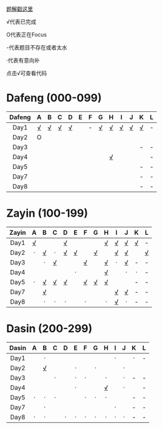
[题解戳这里](https://github.com/Dafenghh/Training_Summary/blob/master/Camp%20Solutions.md)


√代表已完成

O代表正在Focus

-代表题目不存在或者太水

·代表有意向补

点击√可查看代码




[//]:https://github.com/Dafenghh/Training_Summary/blob/master/code/CCPC_Wannafly_Camp_2019/day


# Dafeng (000-099)

Dafeng  |   A    |   B    |   C    |   D    |   E    |   F    |   G    |   H    |   I    |   J    |   K    |   L
:------:|:------:|:------:|:------:|:------:|:------:|:------:|:------:|:------:|:------:|:------:|:------:|:------:
Day1    |[√][006]|[√][001]|[√][003]|[√][010]|        |     -  |[√][004]|[√][002]|[√][008]|[√][007]|[√][009]| - 
Day2    |  O     |        |        |        |        |        |        |        |        |        |        |  
Day3    |        |        |        |        |        |        |        |        |        |        |    -   | - 
Day4    |        |        |        |        |        |        |        |[√][005]|        |        |        | -
Day5    |        |        |        |        |        |        |        |        |        |        |    -   | -
Day7    |        |        |        |        |        |        |        |        |        |        |    -   | - 
Day8    |        |        |        |        |        |        |        |        |        |        |    -   | -

[001]: https://github.com/Dafenghh/Training_Summary/blob/master/code/CCPC_Wannafly_Camp_2019/day1/B_dafeng.cpp
[002]: https://github.com/Dafenghh/Training_Summary/blob/master/code/CCPC_Wannafly_Camp_2019/day1/H_dafeng.cpp
[003]: https://github.com/Dafenghh/Training_Summary/blob/master/code/CCPC_Wannafly_Camp_2019/day1/C_dafeng.cpp
[004]: https://github.com/Dafenghh/Training_Summary/blob/master/code/CCPC_Wannafly_Camp_2019/day1/G_dafeng.cpp
[005]: https://github.com/Dafenghh/Training_Summary/blob/master/code/CCPC_Wannafly_Camp_2019/day4/H_dafeng.cpp
[006]: https://github.com/Dafenghh/Training_Summary/blob/master/code/CCPC_Wannafly_Camp_2019/day1/A_dafeng.cpp
[007]: https://github.com/Dafenghh/Training_Summary/blob/master/code/CCPC_Wannafly_Camp_2019/day1/J_dafeng.cpp
[008]: https://github.com/Dafenghh/Training_Summary/blob/master/code/CCPC_Wannafly_Camp_2019/day1/I_dafeng.cpp
[009]: https://github.com/Dafenghh/Training_Summary/blob/master/code/CCPC_Wannafly_Camp_2019/day1/K_dafeng.cpp
[010]: https://github.com/Dafenghh/Training_Summary/blob/master/code/CCPC_Wannafly_Camp_2019/day1/D_dafeng.java

# Zayin (100-199)

Zayin   |   A    |   B    |   C    |   D    |   E    |   F    |   G    |   H    |   I    |   J    |   K    |   L
:------:|:------:|:------:|:------:|:------:|:------:|:------:|:------:|:------:|:------:|:------:|:------:|:------:
Day1    |[√][128]|        |        |[√][103]|        |        |        |[√][104]|[√][105]|[√][106]|[√][109]| - 
Day2    |   ·    |[√][124]|   ·    |[√][126]|[√][127]|        |[√][121]|        |[√][107]|[√][118]|        |[√][110]
Day3    |        |   ·    |[√][114]|        |        |[√][111]|        |[√][113]|   ·    |[√][112]|    -   | - 
Day4    |        |        |        |        |   ·    |        |        |[√][123]|        |   ·    |    ·   | -
Day5    |   ·    |[√][122]|[√][115]|[√][125]|        |[√][119]|[√][120]|[√][100]|        |        |    -   | -
Day7    |        |[√][102]|        |        |        |        |        |        |[√][116]|[√][101]|    -   | - 
Day8    |        |   ·    |   ·    |   ·    |        |   ·    |        |   ·    |[√][117]|   ·    |    -   | -

[100]: https://github.com/Dafenghh/Training_Summary/blob/master/code/CCPC_Wannafly_Camp_2019/day5/H_Zayin.cpp
[101]: https://github.com/Dafenghh/Training_Summary/blob/master/code/CCPC_Wannafly_Camp_2019/day7/J_Zayin.cpp
[102]: https://github.com/Dafenghh/Training_Summary/blob/master/code/CCPC_Wannafly_Camp_2019/day7/B_Zayin.cpp
[103]: https://github.com/Dafenghh/Training_Summary/blob/master/code/CCPC_Wannafly_Camp_2019/day1/D_zayin.cpp
[104]: https://github.com/Dafenghh/Training_Summary/blob/master/code/CCPC_Wannafly_Camp_2019/day1/H_zayin.cpp
[105]: https://github.com/Dafenghh/Training_Summary/blob/master/code/CCPC_Wannafly_Camp_2019/day1/I_zayin.cpp
[106]: https://github.com/Dafenghh/Training_Summary/blob/master/code/CCPC_Wannafly_Camp_2019/day1/J_zayin.cpp
[107]: https://github.com/Dafenghh/Training_Summary/blob/master/code/CCPC_Wannafly_Camp_2019/day2/I_zayin.cpp
[109]: https://github.com/Dafenghh/Training_Summary/blob/master/code/CCPC_Wannafly_Camp_2019/day1/K_Zayin.cpp
[110]: https://github.com/Dafenghh/Training_Summary/blob/master/code/CCPC_Wannafly_Camp_2019/day2/L_Zayin.cpp
[111]: https://github.com/Dafenghh/Training_Summary/blob/master/code/CCPC_Wannafly_Camp_2019/day3/F_Zayin.cpp
[112]: https://github.com/Dafenghh/Training_Summary/blob/master/code/CCPC_Wannafly_Camp_2019/day3/J_Zayin.cpp
[113]: https://github.com/Dafenghh/Training_Summary/blob/master/code/CCPC_Wannafly_Camp_2019/day3/H_Zayin.cpp
[114]: https://github.com/Dafenghh/Training_Summary/blob/master/code/CCPC_Wannafly_Camp_2019/day3/C_Zayin.cpp
[115]: https://github.com/Dafenghh/Training_Summary/blob/master/code/CCPC_Wannafly_Camp_2019/day5/C_Zayin.cpp
[116]: https://github.com/Dafenghh/Training_Summary/blob/master/code/CCPC_Wannafly_Camp_2019/day7/I_Zayin.cpp
[117]: https://github.com/Dafenghh/Training_Summary/blob/master/code/CCPC_Wannafly_Camp_2019/day8/I_Zayin.cpp
[118]: https://github.com/Dafenghh/Training_Summary/blob/master/code/CCPC_Wannafly_Camp_2019/day2/J_Zayin.cpp
[119]: https://github.com/Dafenghh/Training_Summary/blob/master/code/CCPC_Wannafly_Camp_2019/day5/F_Zayin.cpp
[120]: https://github.com/Dafenghh/Training_Summary/blob/master/code/CCPC_Wannafly_Camp_2019/day5/G_Zayin.cpp
[121]: https://github.com/Dafenghh/Training_Summary/blob/master/code/CCPC_Wannafly_Camp_2019/day2/G_Zayin.cpp
[122]: https://github.com/Dafenghh/Training_Summary/blob/master/code/CCPC_Wannafly_Camp_2019/day5/B_Zayin.cpp
[123]: https://github.com/Dafenghh/Training_Summary/blob/master/code/CCPC_Wannafly_Camp_2019/day4/H_Zayin.cpp
[124]: https://github.com/Dafenghh/Training_Summary/blob/master/code/CCPC_Wannafly_Camp_2019/day2/B_Zayin.cpp
[125]: https://github.com/Dafenghh/Training_Summary/blob/master/code/CCPC_Wannafly_Camp_2019/day5/D_Zayin.cpp
[126]: https://github.com/Dafenghh/Training_Summary/blob/master/code/CCPC_Wannafly_Camp_2019/day2/D_Zayin.cpp
[127]: https://github.com/Dafenghh/Training_Summary/blob/master/code/CCPC_Wannafly_Camp_2019/day2/E_Zayin.cpp
[128]: https://github.com/Dafenghh/Training_Summary/blob/master/code/CCPC_Wannafly_Camp_2019/day1/A_Zayin.cpp

# Dasin (200-299)

Dasin   |   A    |   B    |   C    |   D    |   E    |   F    |   G    |   H    |   I    |   J    |   K    |   L
:------:|:------:|:------:|:------:|:------:|:------:|:------:|:------:|:------:|:------:|:------:|:------:|:------:
Day1    |        |  ·     |        |        |        |        |        |        |  ·     |        |  ·     | - 
Day2    |        |[√][201]|        |        |  ·     |        |  ·     |        |        |  ·     |        |  
Day3    |        |        |  ·     |        |  ·     |  ·     |        |  ·     |        |  ·     |    -   | - 
Day4    |        |        |        |        |  ·     |        |        |[√][202]|        |  ·     |        | -
Day5    |  ·     |  ·     |  ·     |        |        |  ·     |  ·     |  ·     |        |        |    -   | -
Day7    |        |  ·     |        |        |        |        |        |        |  ·     |        |    -   | - 
Day8    |  ·     |  ·     |        |  ·     |  ·     |  ·     |  ·     |  ·     |  ·     |  ·     |    -   | -

[201]: https://github.com/Dafenghh/Training_Summary/blob/master/code/CCPC_Wannafly_Camp_2019/day2/B_dasin.cpp
[202]: https://github.com/Dafenghh/Training_Summary/blob/master/code/CCPC_Wannafly_Camp_2019/day4/H_dasin.cpp
